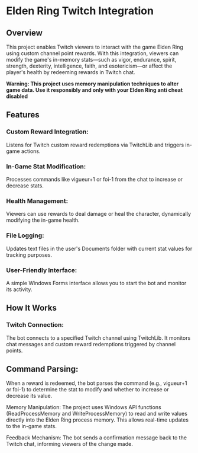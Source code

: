 # Elden Ring Twitch Integration
## Overview
This project enables Twitch viewers to interact with the game Elden Ring using custom channel point rewards. With this integration, viewers can modify the game's in-memory stats—such as vigor, endurance, spirit, strength, dexterity, intelligence, faith, and esotericism—or affect the player's health by redeeming rewards in Twitch chat.

**Warning: This project uses memory manipulation techniques to alter game data. Use it responsibly and only with your Elden Ring anti cheat disabled**

## Features
### Custom Reward Integration:
Listens for Twitch custom reward redemptions via TwitchLib and triggers in-game actions.

### In-Game Stat Modification:
Processes commands like vigueur+1 or foi-1 from the chat to increase or decrease stats.

### Health Management:
Viewers can use rewards to deal damage or heal the character, dynamically modifying the in-game health.

### File Logging:
Updates text files in the user's Documents folder with current stat values for tracking purposes.

### User-Friendly Interface:
A simple Windows Forms interface allows you to start the bot and monitor its activity.

## How It Works
### Twitch Connection:
The bot connects to a specified Twitch channel using TwitchLib. It monitors chat messages and custom reward redemptions triggered by channel points.

## Command Parsing:
When a reward is redeemed, the bot parses the command (e.g., vigueur+1 or foi-1) to determine the stat to modify and whether to increase or decrease its value.

Memory Manipulation:
The project uses Windows API functions (ReadProcessMemory and WriteProcessMemory) to read and write values directly into the Elden Ring process memory. This allows real-time updates to the in-game stats.

Feedback Mechanism:
The bot sends a confirmation message back to the Twitch chat, informing viewers of the change made.
